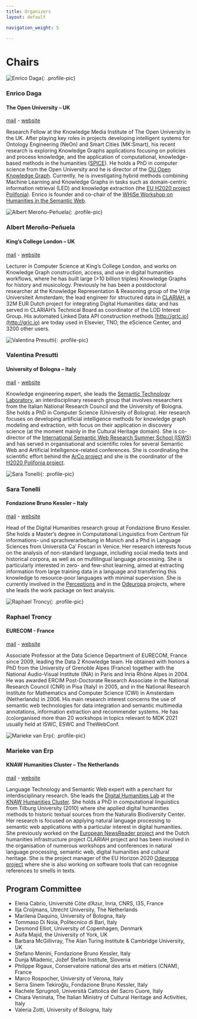```yaml
---
title: Organizers
layout: default

navigation_weight: 5

---
```


# Chairs

<section markdown="1">

![Enrico Daga](https://kmi.open.ac.uk/images/people/medium/enrico-daga.png){: .profile-pic}
### Enrico Daga
#### The Open University – UK
[mail](mailto:enrico.daga@open.ac.uk) - [website](http://www.enridaga.net/)

<p class="textblock" markdown="1">

Research Fellow at the Knowledge Media Institute of The Open University in the UK. After playing key roles in projects developing intelligent systems for Ontology Engineering (NeOn) and Smart Cities (MK:Smart), his recent research is exploring Knowledge Graphs applications focusing on policies and process knowledge, and the application of computational, knowledge-based methods in the humanities ([SPICE](http://spice-h2020.eu/)). He holds a PhD in computer science from the Open University and he is director of the [OU Open Knowledge Graph](http://data.open.ac.uk/). Currently, he is investigating hybrid methods combining Machine Learning and Knowledge Graphs in tasks such as domain-centric information retrieval (LED) and knowledge extraction (the [EU H2020 project Polifonia](http://www.polifonia-project.eu/)). Enrico is founder and co-chair of the [WHiSe Workshop on Humanities in the Semantic Web](http://whise.cc/2020/).

</p>

</section>

<section markdown="1">

![Albert Meroño-Peñuela](https://www.kcl.ac.uk/importedimages/schools/nms/informatics/albertmeronopenuela.x616ffc6f.jpg?w=160&h=172&crop=160,160,0,0&f=webp){: .profile-pic}
### Albert Meroño-Peñuela
#### King’s College London – UK
[mail](mailto:albert.merono@kcl.ac.uk) - [website](https://www.albertmeronyo.org/)

<p class="textblock" markdown="1">

Lecturer in Computer Science at King’s College London,  and works on Knowledge Graph construction, access, and use in digital humanities workflows, where he has built large (>10 billion triples) Knowledge Graphs for history and musicology. Previously he has been a  postdoctoral researcher at the Knowledge Representation & Reasoning group of the Vrije Universiteit Amsterdam;  the lead engineer for structured data in [CLARIAH](https://clariah.nl/), a 32M EUR Dutch project for integrating Digital Humanities data; and has served  in CLARIAH’s Technical Board as coordinator of the LOD Interest Group. His automated Linked Data API construction methods [http://grlc.io](http://grlc.io) are today used in Elsevier, TNO, the eScience Center, and 3200 other users.

</p>

</section>

<section markdown="1">

![Valentina Presutti](https://pbs.twimg.com/profile_images/1085514184073400320/-bhuT_5r_400x400.jpg){: .profile-pic}
### Valentina Presutti
#### University of Bologna – Italy
[mail](mailto:valentina.presutti@unibo.it) - [website](https://www.unibo.it/sitoweb/valentina.presutti/en)

<p class="textblock" markdown="1">

Knowledge engineering expert, she leads the [Semantic Technology Laboratory](http://stlab.istc.cnr.it/), an interdisciplinary research group that involves researchers from the Italian National Research Council and the University of Bologna.  She holds a PhD in Computer Science (University of Bologna). Her research focuses on developing artificial intelligence methods for knowledge graph modeling and extraction, with focus on their application in discovery science (at the moment mainly in the Cultural Heritage domain). She is co-director of the [International Semantic Web Research Summer School (ISWS)](http://www.semanticwebschool.org/) and has served in organisational and scientific roles for several Semantic Web and Artificial Intelligence-related conferences. She is coordinating the scientific effort behind the [ArCo project](http://stlab.istc.cnr.it/stlab/project/arco/) and she is the coordinator of  the [H2020 Polifonia project](http://www.polifonia-project.eu/). 


</p>

</section>

<section markdown="1">

![Sara Tonelli](https://pbs.twimg.com/profile_images/1312012385847316480/oW8_4wn4_400x400.jpg){: .profile-pic}
### Sara Tonelli
#### Fondazione Bruno Kessler – Italy
[mail](mailto:satonelli@fbk.eu) - [website](https://dh.fbk.eu/author/sara/)

<p class="textblock" markdown="1">

Head of the Digital Humanities research group at Fondazione Bruno Kessler. She holds a Master’s degree in Computational Linguistics  from Centrum für informations- und sprachverarbeitung in Munich and a Phd in Language Sciences from Università Ca’ Foscari in Venice. Her research interests focus on the analysis of non-standard language, including social media texts and historical corpora, as well as on multilingual language processing. She is particularly interested in zero- and few-shot learning, aimed at extracting information from large training data in a language and transferring this knowledge to resource-poor languages with minimal supervision. She is currently involved in the [Perceptions](https://project.perceptions.eu/) and in the [Odeuropa](https://odeuropa.eu/) projects, where she leads the work package on text analysis.

</p>

</section>

<section markdown="1">

![Raphael Troncy](https://pbs.twimg.com/profile_images/458965276285878272/SZ7b6HyG_400x400.jpeg){: .profile-pic}
### Raphael Troncy
#### EURECOM - France
[mail](mailto:raphael.troncy@eurecom.fr) - [website](http://www.eurecom.fr/~troncy/)

<p class="textblock" markdown="1">

Associate Professor at the Data Science Department of EURECOM, France since 2009, leading the Data 2 Knowledge team. He obtained with honors a PhD from the University of Grenoble Alpes (France) together with the National Audio-Visual Institute (INA) in Paris and Inria Rhône Alpes in 2004. He was awarded ERCIM Post-Doctorate Research Associate in the National Research Council (CNR) in Pisa (Italy) in 2005, and in the National Research Institute for Mathematics and Computer Science (CWI) in Amsterdam (Netherlands) in 2006. His main research interest concerns the use of semantic web technologies for data integration and semantic multimedia annotations, information extraction and recommender systems. He has (co)organised more than 20 workshops in topics relevant to MDK 2021 usually held at ISWC, ESWC and TheWebConf.

</p>

</section>

<section markdown="1">

![Marieke van Erp](https://pbs.twimg.com/profile_images/1211340713461506048/SE5Yks_x_400x400.jpg){: .profile-pic}
### Marieke van Erp
#### KNAW Humanities Cluster – The Netherlands
[mail](mailto:marieke.van.erp@dh.huc.knaw.nl) - [website](https://mariekevanerp.com/)

<p class="textblock" markdown="1">

Language Technology and Semantic Web expert with a penchant for interdisciplinary research. She leads the [Digital Humanities Lab](http://dhlab.nl/) at the [KNAW Humanities Cluster](https://huc.knaw.nl/). She holds a PhD in computational linguistics from Tilburg University (2010) where she applied digital humanities methods to historic textual sources from the Naturalis Biodiversity Center. Her research is focused on applying natural language processing to semantic web applications with a particular interest in digital humanities. She previously worked on the [European NewsReader project](http://www.newsreader-project.eu) and the Dutch humanities infrastructure project CLARIAH project and has been involved in the organisation of numerous workshops and conferences in natural language processing, semantic web, digital humanities and cultural heritage. She is the project manager of  the EU Horizon 2020 [Odeuropa project](https://odeuropa.eu/) where she is  also working on software tools that can recognise references to smells in texts. 

</p>

</section>

<section markdown="1">


# Program Committee

- Elena Cabrio, Université Côte d’Azur, Inria, CNRS, I3S, France
- Ilja Croijmans, Utrecht University, The Netherlands
- Marilena Daquino, University of Bologna, Italy
- Tommaso Di Noia, Politecnico di Bari, Italy
- Desmond Elliot, University of Copenhagen, Denmark
- Asifa Majid, the University of York, UK
- Barbara McGillivray, The Alan Turing Institute & Cambridge University, UK
- Stefano Menini, Fondazione Bruno Kessler, Italy
- Dunja Mladenic, Jožef Stefan Institute, Slovenia
- Philippe Rigaux, Conservatoire national des arts et métiers (CNAM), France
- Marco Rospocher, University of Verona, Italy
- Serra Sinem Tekiroğlu, Fondazione Bruno Kessler, Italy
- Rachele Sprugnoli, Università Cattolica del Sacro Cuore, Italy
- Chiara Veninata, The Italian Ministry of Cultural Heritage and Activities, Italy
- Valeria Zotti, University of Bologna, Italy

</section>
